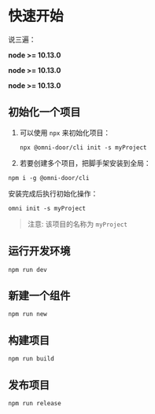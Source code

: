 # 快速开始

说三遍：

**node >= 10.13.0**

**node >= 10.13.0**

**node >= 10.13.0**

## 初始化一个项目

1. 可以使用 `npx` 来初始化项目：
    ```shell
    npx @omni-door/cli init -s myProject
    ```

2. 若要创建多个项目，把脚手架安装到全局：
  ```shell
  npm i -g @omni-door/cli
  ```

  安装完成后执行初始化操作：
  ```shell
  omni init -s myProject
  ```

> 注意: 该项目的名称为 `myProject`

## 运行开发环境
  ```shell
  npm run dev
  ```

## 新建一个组件
  ```shell
  npm run new
  ```

## 构建项目
  ```shell
  npm run build
  ```

## 发布项目
  ```shell
  npm run release
  ```